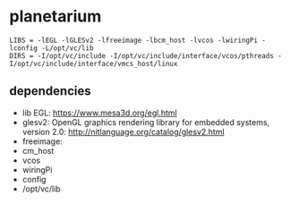 # planetarium

```
LIBS = -lEGL -lGLESv2 -lfreeimage -lbcm_host -lvcos -lwiringPi -lconfig -L/opt/vc/lib
DIRS = -I/opt/vc/include -I/opt/vc/include/interface/vcos/pthreads -I/opt/vc/include/interface/vmcs_host/linux
```

## dependencies
* lib EGL: https://www.mesa3d.org/egl.html
* glesv2: OpenGL graphics rendering library for embedded systems, version 2.0: http://nitlanguage.org/catalog/glesv2.html
* freeimage: 
* cm_host
* vcos
* wiringPi
* config
* /opt/vc/lib

